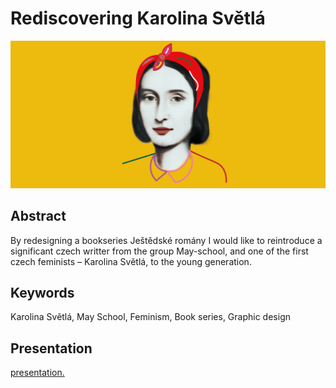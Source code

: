 # Rediscovering Karolina Světlá
![Karolina Svetla.](img/ks.png)

## Abstract

By redesigning a bookseries Ještědské romány I would like to reintroduce a significant czech writter from the group May-school, and one of the first czech feminists – Karolina Světlá, to the young generation.

## Keywords

Karolina Světlá, May School, Feminism, Book series, Graphic design

## Presentation
[presentation.](pdf/presentation.pdf)
